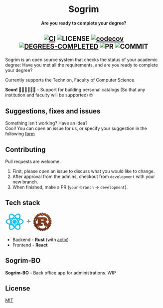 <div align="center">
  <h1>Sogrim</h1>
  <p>
    <strong>Are you ready to complete your degree?</strong>
  </p>
  <h2>

[![CI](https://github.com/sogrim/technion-sogrim/actions/workflows/on_pr_server_ci.yml/badge.svg)](https://github.com/sogrim/technion-sogrim/actions/workflows/on_pr_server_ci.yml) 
![LICENSE](https://img.shields.io/github/license/sogrim/technion-sogrim?logo=data%3Aimage%2Fpng%3Bbase64%2CiVBORw0KGgoAAAANSUhEUgAAABAAAAAQCAYAAAAf8%2F9hAAAAAXNSR0IArs4c6QAAAc1JREFUOE99kz9IVWEYxn9Pg%2F2RoqEhaDHBuBDB3Up0KBchIjNoCIQIArNsqSUEEfoDTg6lVFNDSOGSWA0RRYNgbQ2WYmBD5FIhSH%2BUoCfey3svl5P1weGc873P%2BX3P973PEf8ZtnujLOnOv2SKgu2dwJaCaAfwMOe6gS919VVJSxW47YA8AwLSBMyncBvQks%2FvgZV8LqWmVdKvioN0cRIYBI5IWrS9CXgUBoGjklZtNwOPgauS7lcc5Mf7gafJ%2BiRpb85fzjMYzve3wK7UdUp6XQWMAJuBct57JM3argFs7wPuAT%2BBN8APSZeqZ7AInAGupcUGSUMFwBVgLbYIDAB3geYAtAPXgWhZTJ4CpiSVCoB3wPHUnAaitQMBuAnMAS%2BiKKnVdljsydViy0%2FCvqSy7RkgAB1AKQAfgVfAb%2BAgMAm0AQ8KuYguTQPHgJfABuBAACaAEwVxtO4wEIcbB30xXdTanvqJAGwFbgGxQlCXgQvAt3QT2khi6G4A29PtOHCuPkgR3bg%2BSFqzfTbBAeiTdNv2RmA38FnS11qQ1vtRbJ8HRrPWL2lsPV1xT9VYN2aMD%2BVHz4EuSd%2BLkL8Atvdk0iKZ9SMSWJa0UD%2F5B4eXrma6IfvuAAAAAElFTkSuQmCC&logoColor=red)
[![codecov](https://codecov.io/gh/sogrim/technion-sogrim/branch/master/graph/badge.svg)](https://codecov.io/gh/sogrim/technion-sogrim)
[![DEGREES-COMPLETED](https://img.shields.io/endpoint?logo=RunKit&style=flat&color=red&url=https%3A%2F%2Fdegrees-completed-cs2s7fg9pgz2.runkit.sh%2F)](https://runkit.com/home#endpoint)
![PR](https://img.shields.io/github/issues-pr-closed/sogrim/technion-sogrim?label=PRs&color=%23a94ee6&logo=github)
![COMMIT](https://img.shields.io/github/commit-activity/m/sogrim/technion-sogrim?label=commits&logo=github) 
  </h2>

</p>
</div>

Sogrim is an open source system that checks the status of your academic degree: Have you met all the requirements, and are you ready to complete your degree?


Currently supports the Technion, Faculty of Computer Science.

**Soon! 💃🏼💃🏼💃🏼**  - Support for building personal catalogs (So that any institution and faculty will be supported) 🤓


## Suggestions, fixes and issues
Something isn't working?
Have an idea?   
Cool!
You can open an issue for us, or specify your suggestion in the following [form](https://docs.google.com/forms/d/e/1FAIpQLSe7GbkAkIdTgJ3QkGmJMHhkIpjWz_I0ZX608FlxVLeT0cyJJQ/viewform) 

## Contributing
Pull requests are welcome. 
1. First, please open an issue to discuss what you would like to change.
2. After approval from the admins, checkout from `development` with your new branch.
3. When finished, make a PR (`your-branch` -> `development`).


## Tech stack
![react&rust=love](/packages/docs/rrlove.png)
* Backend - **Rust** (with [actix](https://actix.rs/))
* Frontend - **React**

## Sogrim-BO
**Sogrim-BO** - Back office app for administrations. WIP

## License
[MIT](https://choosealicense.com/licenses/mit/)
